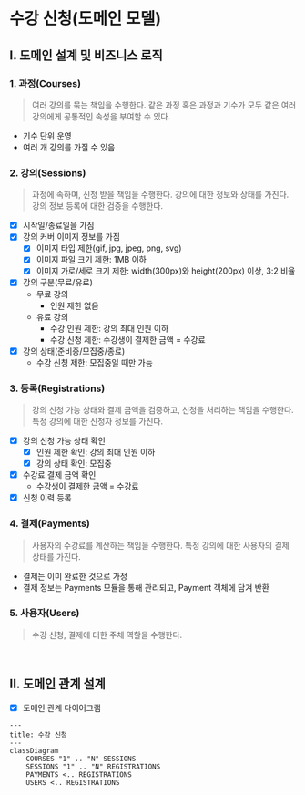 # 수강 신청(도메인 모델)

## I. 도메인 설계 및 비즈니스 로직

### 1. 과정(Courses)

> 여러 강의를 묶는 책임을 수행한다.
> 같은 과정 혹은 과정과 기수가 모두 같은 여러 강의에게 공통적인 속성을 부여할 수 있다.

- 기수 단위 운영
- 여러 개 강의를 가질 수 있음

### 2. 강의(Sessions)

> 과정에 속하며, 신청 받을 책임을 수행한다.
> 강의에 대한 정보와 상태를 가진다.
> 강의 정보 등록에 대한 검증을 수행한다.

- [x] 시작일/종료일을 가짐
- [x] 강의 커버 이미지 정보를 가짐
    - [x] 이미지 타입 제한(gif, jpg, jpeg, png, svg)
    - [x] 이미지 파일 크기 제한: 1MB 이하
    - [x] 이미지 가로/세로 크기 제한: width(300px)와 height(200px) 이상, 3:2 비율
- [x] 강의 구분(무료/유료)
    - 무료 강의
        - 인원 제한 없음
    - 유료 강의
        - 수강 인원 제한: 강의 최대 인원 이하
        - 수강 신청 제한: 수강생이 결제한 금액 = 수강료
- [x] 강의 상태(준비중/모집중/종료)
    - 수강 신청 제한: 모집중일 때만 가능

### 3. 등록(Registrations)

> 강의 신청 가능 상태와 결제 금액을 검증하고, 신청을 처리하는 책임을 수행한다.
> 특정 강의에 대한 신청자 정보를 가진다.

- [x] 강의 신청 가능 상태 확인
    - [x] 인원 제한 확인: 강의 최대 인원 이하
    - [x] 강의 상태 확인: 모집중
- [x] 수강료 결제 금액 확인
    - 수강생이 결제한 금액 = 수강료
- [x] 신청 이력 등록

### 4. 결제(Payments)

> 사용자의 수강료를 계산하는 책임을 수행한다.
> 특정 강의에 대한 사용자의 결제 상태를 가진다.

- 결제는 이미 완료한 것으로 가정
- 결제 정보는 Payments 모듈을 통해 관리되고, Payment 객체에 담겨 반환

### 5. 사용자(Users)

> 수강 신청, 결제에 대한 주체 역할을 수행한다.

<br>

## II. 도메인 관계 설계

- [x] 도메인 관계 다이어그램

```mermaid
---
title: 수강 신청
---
classDiagram
    COURSES "1" .. "N" SESSIONS
    SESSIONS "1" .. "N" REGISTRATIONS
    PAYMENTS <.. REGISTRATIONS
    USERS <.. REGISTRATIONS
```